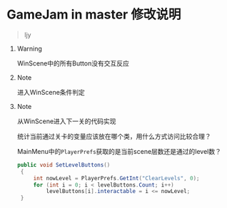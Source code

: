 # GameJam in master 修改说明
> ljy

1. >[!WARNING]
   >WinScene中的所有Button没有交互反应
2. >[!NOTE]
   >进入WinScene条件判定
3. >[!NOTE]
   > 从WinScene进入下一关的代码实现
  
   统计当前通过关卡的变量应该放在哪个类，用什么方式访问比较合理？

   MainMenu中的`PlayerPrefs`获取的是当前scene层数还是通过的level数？
   ```c#
   public void SetLevelButtons()
    {
        int nowLevel = PlayerPrefs.GetInt("ClearLevels", 0);
        for (int i = 0; i < levelButtons.Count; i++)
            levelButtons[i].interactable = i <= nowLevel;
    }
   ```

